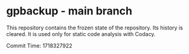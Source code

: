 # gpbackup - main branch

This repository contains the frozen state of the repository.
Its history is cleared. It is used only for static code
analysis with Codacy.

Commit Time: 1718327922
